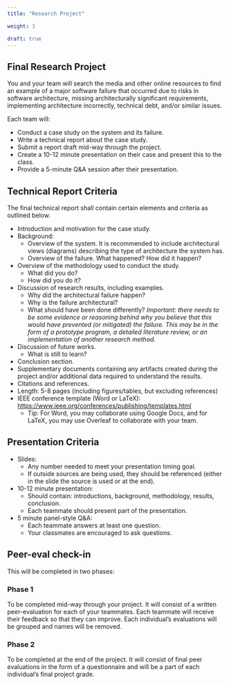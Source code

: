 ```yaml
---
title: "Research Project"

weight: 3

draft: true
---
```


## Final Research Project

You and your team will search the media and other online resources to find an example of a major software failure that occurred due to risks in software architecture, missing architecturally significant requirements, implementing architecture incorrectly, technical debt, and/or similar issues.

Each team will:

* Conduct a case study on the system and its failure.
* Write a technical report about the case study. 
* Submit a report draft mid-way through the project.
* Create a 10-12 minute presentation on their case and present this to the class. 
* Provide a 5-minute Q&A session after their presentation.

## Technical Report Criteria

The final technical report shall contain certain elements and criteria as outlined below.

* Introduction and motivation for the case study. 
* Background:
    * Overview of the system. It is recommended to include architectural views (diagrams) describing the type of architecture the system has. 
    * Overview of the failure. What happened? How did it happen?
* Overview of the methodology used to conduct the study. 
    * What did you do? 
    * How did you do it? 
* Discussion of research results, including examples.
    * Why did the architectural failure happen? 
    * Why is the failure architectural?
    * What should have been done differently? *Important: there needs to be some evidence or reasoning behind why you believe that this would have prevented (or mitigated) the failure. This may be in the form of a prototype program, a detailed literature review, or an implementation of another research method.*
* Discussion of future works.
    * What is still to learn? 
* Conclusion section. 
* Supplementary documents containing any artifacts created during the project and/or additional data required to understand the results. 
* Citations and references. 
* Length: 5-8 pages (including figures/tables, but excluding references)
* IEEE conference template (Word or LaTeX): https://www.ieee.org/conferences/publishing/templates.html 
    * Tip: For Word, you may collaborate using Google Docs, and for LaTeX, you may use Overleaf to collaborate with your team.

## Presentation Criteria

* Slides:
    * Any number needed to meet your presentation timing goal. 
    * If outside sources are being used, they should be referenced (either in the slide the source is used or at the end). 
* 10-12 minute presentation:
    * Should contain: introductions, background, methodology, results, conclusion.
    * Each teammate should present part of the presentation. 
* 5 minute panel-style Q&A:
    * Each teammate answers at least one question.
    * Your classmates are encouraged to ask questions.

## Peer-eval check-in

This will be completed in two phases:

### Phase 1

To be completed mid-way through your project. It will consist of a written peer-evaluation for each of your teammates. Each teammate will receive their feedback so that they can improve. Each individual’s evaluations will be grouped and names will be removed.

### Phase 2

To be completed at the end of the project. It will consist of final peer evaluations in the form of a questionnaire and will be a part of each individual’s final project grade. 